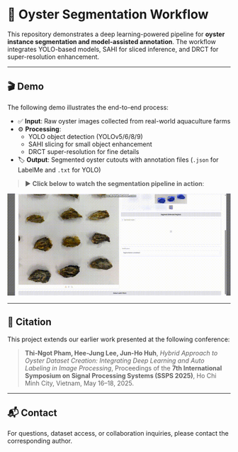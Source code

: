 
# 🦪 Oyster Segmentation Workflow

This repository demonstrates a deep learning-powered pipeline for **oyster instance segmentation and model-assisted annotation**. The workflow integrates YOLO-based models, SAHI for sliced inference, and DRCT for super-resolution enhancement.

---

## 🎬 Demo

The following demo illustrates the end-to-end process:

- ✅ **Input**: Raw oyster images collected from real-world aquaculture farms  
- ⚙️ **Processing**:  
  - YOLO object detection (YOLOv5/6/8/9)  
  - SAHI slicing for small object enhancement  
  - DRCT super-resolution for fine details  
- 🏷️ **Output**: Segmented oyster cutouts with annotation files (`.json` for LabelMe and `.txt` for YOLO)

> ▶️ **Click below to watch the segmentation pipeline in action**:

![Demo](demo.gif)

---

## 📜 Citation

This project extends our earlier work presented at the following conference:

> **Thi-Ngot Pham, Hee-Jung Lee, Jun-Ho Huh**, *Hybrid Approach to Oyster Dataset Creation: Integrating Deep Learning and Auto Labeling in Image Processing*, Proceedings of the **7th International Symposium on Signal Processing Systems (SSPS 2025)**, Ho Chi Minh City, Vietnam, May 16–18, 2025.

---

## 📬 Contact

For questions, dataset access, or collaboration inquiries, please contact the corresponding author.


